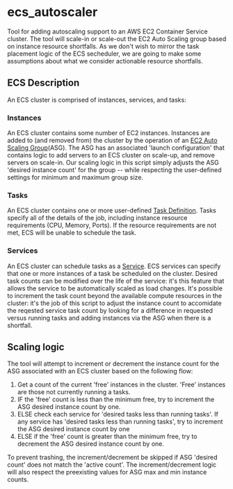 # ecs_autoscaler
Tool for adding autoscaling support to an AWS EC2 Container Service cluster. The tool will scale-in or scale-out the EC2 Auto Scaling group based on instance resource shortfalls. As we don't wish to mirror the task placement logic of the ECS secheduler, we are going to make some assumptions about what we consider actionable resource shortfalls.

## ECS Description
An ECS cluster is comprised of instances, services, and tasks:

### Instances
An ECS cluster contains some number of EC2 instances. Instances are added to (and removed from) the cluster by the operation of an [EC2 Auto Scaling Group](http://docs.aws.amazon.com/AutoScaling/latest/DeveloperGuide/WhatIsAutoScaling.html)(ASG). The ASG has an associated 'launch configuration' that contains logic to add servers to an ECS cluster on scale-up, and remove servers on scale-in. Our scaling logic in this script simply adjusts the ASG 'desired instance count' for the group -- while respecting the user-defined settings for minimum and maximum group size.

### Tasks
An ECS cluster contains one or more user-defined [Task Definition](http://docs.aws.amazon.com/AmazonECS/latest/developerguide/task_defintions.html). Tasks specify all of the details of the job, including instance resource requirements (CPU, Memory, Ports). If the resource requirements are not met, ECS will be unable to schedule the task.

### Services
An ECS cluster can schedule tasks as a [Service](http://docs.aws.amazon.com/AmazonECS/latest/developerguide/ecs_services.html). ECS services can specify that one or more instances of a task be scheduled on the cluster. Desired task counts can be modified over the life of the service: it's this feature that allows the service to be automatically scaled as load changes. It's possible to increment the task count beyond the available compute resources in the cluster: it's the job of this script to adjust the instance count to accomidate the reqested service task count by looking for a difference in requested versus running tasks and adding instances via the ASG when there is a shortfall.

## Scaling logic

The tool will attempt to increment or decrement the instance count for the ASG associated with an ECS cluster based on the following flow:

1. Get a count of the current 'free' instances in the cluster. 'Free' instances are those not currently running a tasks.
1. IF the 'free' count is less than the minimum free, try to increment the ASG desired instance count by one.
1. ELSE check each service for 'desired tasks less than running tasks'. If any service has 'desired tasks less than running tasks', try to increment the ASG desired instance count by one
1. ELSE if the 'free' count is greater than the minimum free, try to decrement the ASG desired instance count by one.

To prevent trashing, the increment/decrement be skipped if ASG 'desired count' does not match the 'active count'. The increment/decrement logic will also respect the preexisting values for ASG max and min instance counts.
